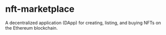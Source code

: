# nft-marketplace
A decentralized application (DApp) for creating, listing, and buying NFTs on the Ethereum blockchain.
